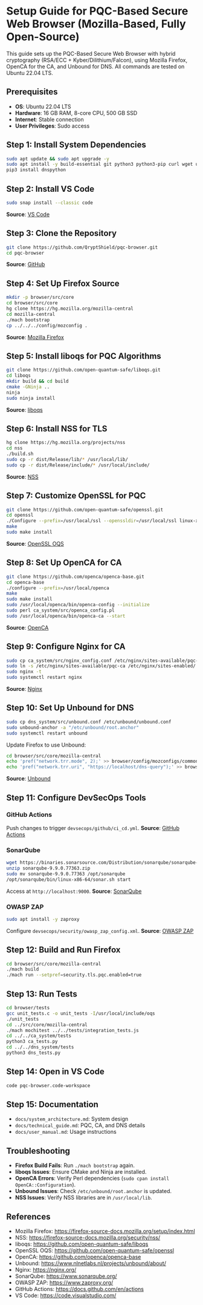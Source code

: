 # Setup Guide for PQC-Based Secure Web Browser (Mozilla-Based, Fully Open-Source)

This guide sets up the PQC-Based Secure Web Browser with hybrid cryptography (RSA/ECC + Kyber/Dilithium/Falcon), using Mozilla Firefox, OpenCA for the CA, and Unbound for DNS. All commands are tested on Ubuntu 22.04 LTS.

## Prerequisites
- **OS**: Ubuntu 22.04 LTS
- **Hardware**: 16 GB RAM, 8-core CPU, 500 GB SSD
- **Internet**: Stable connection
- **User Privileges**: Sudo access

## Step 1: Install System Dependencies
```bash
sudo apt update && sudo apt upgrade -y
sudo apt install -y build-essential git python3 python3-pip curl wget unzip openjdk-17-jdk nginx mercurial perl libssl-dev cmake ninja-build unbound
pip3 install dnspython
```

## Step 2: Install VS Code
```bash
sudo snap install --classic code
```
**Source**: [VS Code](https://code.visualstudio.com/)

## Step 3: Clone the Repository
```bash
git clone https://github.com/QryptShield/pqc-browser.git
cd pqc-browser
```
**Source**: [GitHub](https://github.com)

## Step 4: Set Up Firefox Source
```bash
mkdir -p browser/src/core
cd browser/src/core
hg clone https://hg.mozilla.org/mozilla-central
cd mozilla-central
./mach bootstrap
cp ../../../config/mozconfig .
```
**Source**: [Mozilla Firefox](https://firefox-source-docs.mozilla.org/setup/index.html)

## Step 5: Install liboqs for PQC Algorithms
```bash
git clone https://github.com/open-quantum-safe/liboqs.git
cd liboqs
mkdir build && cd build
cmake -GNinja ..
ninja
sudo ninja install
```
**Source**: [liboqs](https://github.com/open-quantum-safe/liboqs)

## Step 6: Install NSS for TLS
```bash
hg clone https://hg.mozilla.org/projects/nss
cd nss
./build.sh
sudo cp -r dist/Release/lib/* /usr/local/lib/
sudo cp -r dist/Release/include/* /usr/local/include/
```
**Source**: [NSS](https://firefox-source-docs.mozilla.org/security/nss/)

## Step 7: Customize OpenSSL for PQC
```bash
git clone https://github.com/open-quantum-safe/openssl.git
cd openssl
./Configure --prefix=/usr/local/ssl --openssldir=/usr/local/ssl linux-x86_64
make
sudo make install
```
**Source**: [OpenSSL OQS](https://github.com/open-quantum-safe/openssl)

## Step 8: Set Up OpenCA for CA
```bash
git clone https://github.com/openca/openca-base.git
cd openca-base
./configure --prefix=/usr/local/openca
make
sudo make install
sudo /usr/local/openca/bin/openca-config --initialize
sudo perl ca_system/src/openca_config.pl
sudo /usr/local/openca/bin/openca-ca --start
```
**Source**: [OpenCA](https://github.com/openca/openca-base)

## Step 9: Configure Nginx for CA
```bash
sudo cp ca_system/src/nginx_config.conf /etc/nginx/sites-available/pqc-ca
sudo ln -s /etc/nginx/sites-available/pqc-ca /etc/nginx/sites-enabled/
sudo nginx -t
sudo systemctl restart nginx
```
**Source**: [Nginx](https://nginx.org/)

## Step 10: Set Up Unbound for DNS
```bash
sudo cp dns_system/src/unbound.conf /etc/unbound/unbound.conf
sudo unbound-anchor -a "/etc/unbound/root.anchor"
sudo systemctl restart unbound
```
Update Firefox to use Unbound:
```bash
cd browser/src/core/mozilla-central
echo 'pref("network.trr.mode", 2);' >> browser/config/mozconfigs/common
echo 'pref("network.trr.uri", "https://localhost/dns-query");' >> browser/config/mozconfigs/common
```
**Source**: [Unbound](https://www.nlnetlabs.nl/projects/unbound/about/)

## Step 11: Configure DevSecOps Tools
### GitHub Actions
Push changes to trigger `devsecops/github/ci_cd.yml`.
**Source**: [GitHub Actions](https://docs.github.com/en/actions)

### SonarQube
```bash
wget https://binaries.sonarsource.com/Distribution/sonarqube/sonarqube-9.9.0.77363.zip
unzip sonarqube-9.9.0.77363.zip
sudo mv sonarqube-9.9.0.77363 /opt/sonarqube
/opt/sonarqube/bin/linux-x86-64/sonar.sh start
```
Access at `http://localhost:9000`.
**Source**: [SonarQube](https://www.sonarqube.org/)

### OWASP ZAP
```bash
sudo apt install -y zaproxy
```
Configure `devsecops/security/owasp_zap_config.xml`.
**Source**: [OWASP ZAP](https://www.zaproxy.org/)

## Step 12: Build and Run Firefox
```bash
cd browser/src/core/mozilla-central
./mach build
./mach run --setpref=security.tls.pqc.enabled=true
```

## Step 13: Run Tests
```bash
cd browser/tests
gcc unit_tests.c -o unit_tests -I/usr/local/include/oqs
./unit_tests
cd ../src/core/mozilla-central
./mach mochitest ../../tests/integration_tests.js
cd ../../ca_system/tests
python3 ca_tests.py
cd ../../dns_system/tests
python3 dns_tests.py
```

## Step 14: Open in VS Code
```bash
code pqc-browser.code-workspace
```

## Step 15: Documentation
- `docs/system_architecture.md`: System design
- `docs/technical_guide.md`: PQC, CA, and DNS details
- `docs/user_manual.md`: Usage instructions

## Troubleshooting
- **Firefox Build Fails**: Run `./mach bootstrap` again.
- **liboqs Issues**: Ensure CMake and Ninja are installed.
- **OpenCA Errors**: Verify Perl dependencies (`sudo cpan install OpenCA::Configuration`).
- **Unbound Issues**: Check `/etc/unbound/root.anchor` is updated.
- **NSS Issues**: Verify NSS libraries are in `/usr/local/lib`.

## References
- Mozilla Firefox: https://firefox-source-docs.mozilla.org/setup/index.html
- NSS: https://firefox-source-docs.mozilla.org/security/nss/
- liboqs: https://github.com/open-quantum-safe/liboqs
- OpenSSL OQS: https://github.com/open-quantum-safe/openssl
- OpenCA: https://github.com/openca/openca-base
- Unbound: https://www.nlnetlabs.nl/projects/unbound/about/
- Nginx: https://nginx.org/
- SonarQube: https://www.sonarqube.org/
- OWASP ZAP: https://www.zaproxy.org/
- GitHub Actions: https://docs.github.com/en/actions
- VS Code: https://code.visualstudio.com/
